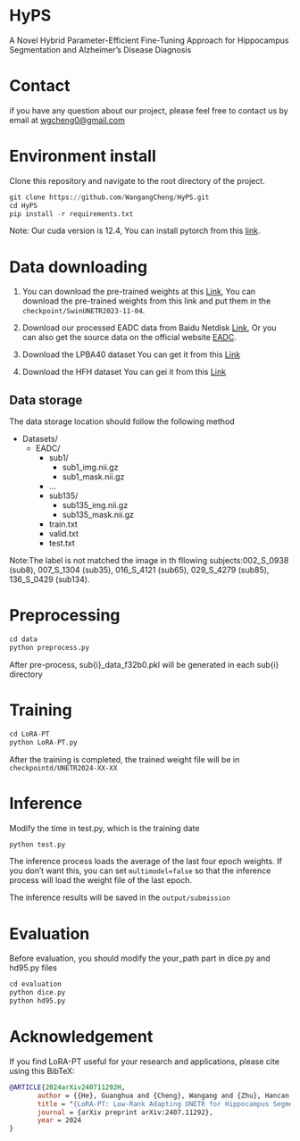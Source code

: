 # HyPS
A Novel Hybrid Parameter-Efficient Fine-Tuning Approach for Hippocampus Segmentation and Alzheimer’s Disease Diagnosis

# Contact
if you have any question about our project, please feel free to contact us by email at wgcheng0@gmail.com

# Environment install
Clone this repository and navigate to the root directory of the project.
```python
git clone https://github.com/WangangCheng/HyPS.git
cd HyPS
pip install -r requirements.txt
```
Note: Our cuda version is 12.4, You can install pytorch from this [link](https://pytorch.org/).

# Data downloading
1. You can download the pre-trained weights at this [Link](https://drive.google.com/file/d/11GtGNvK1DOK__-B_ab7VvDCQVGkp6ilO/view?usp=drive_link), You can download the pre-trained weights from this link and put them in the `checkpoint/SwinUNETR2023-11-04`.

2. Download our processed EADC data from Baidu Netdisk [Link](https://pan.baidu.com/s/1IRGgkp4BCqcgnv6Ftg0ZNQ?pwd=1111), Or you can also get the source data on the official website [EADC](http://adni.loni.usc.edu/).

3. Download the LPBA40 dataset You can get it from this [Link](https://www.loni.usc.edu/research/atlas_downloads)

4. Download the HFH dataset You can gei it from this [Link](http://www.radiologyresearch.org/HippocampusSegmentationDatabase/)

## Data storage
The data storage location should follow the following method
- Datasets/
  - EADC/
    - sub1/
      - sub1_img.nii.gz
      - sub1_mask.nii.gz
    - ...
    - sub135/
        - sub135_img.nii.gz
        - sub135_mask.nii.gz 
    - train.txt
    - valid.txt
    - test.txt

Note:The label is not matched the image in th fllowing subjects:002_S_0938 (sub8), 007_S_1304 (sub35), 016_S_4121 (sub65), 029_S_4279 (sub85), 136_S_0429 (sub134).

# Preprocessing
```python
cd data
python preprocess.py
```
After pre-process, sub{i}_data_f32b0.pkl will be generated in each sub{i} directory

# Training
```python
cd LoRA-PT
python LoRA-PT.py
```
After the training is completed, the trained weight file will be in `checkpointd/UNETR2024-XX-XX`
# Inference
Modify the time in test.py, which is the training date
```python
python test.py
```
The inference process loads the average of the last four epoch weights. If you don’t want this, you can set `multimodel=false` so that the inference process will load the weight file of the last epoch.

The inference results will be saved in the `output/submission`
# Evaluation
Before evaluation, you should modify the your_path part in dice.py and hd95.py files
```python
cd evaluation
python dice.py
python hd95.py
```
# Acknowledgement
If you find LoRA-PT useful for your research and applications, please cite using this BibTeX:
```bibtex
@ARTICLE{2024arXiv240711292H,
       author = {{He}, Guanghua and {Cheng}, Wangang and {Zhu}, Hancan and {Yu}, Gaohang},
       title = "{LoRA-PT: Low-Rank Adapting UNETR for Hippocampus Segmentation Using Principal Tensor Singular Values and Vectors}",
       journal = {arXiv preprint arXiv:2407.11292},
       year = 2024
}
```
